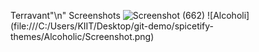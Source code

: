 Terravant"\n"
Screenshots
![Screenshot (662)](https://user-images.githubusercontent.com/67172075/114235812-5aab7280-999e-11eb-8f43-9aa1e521db3e.png)
![Alcoholi] (file:///C:/Users/KIIT/Desktop/git-demo/spicetify-themes/Alcoholic/Screenshot.png)


